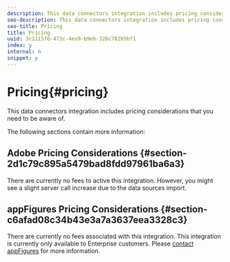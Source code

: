 ```yaml
---
description: This data connectors integration includes pricing considerations that you need to be aware of.
seo-description: This data connectors integration includes pricing considerations that you need to be aware of.
seo-title: Pricing
title: Pricing
uuid: 3c1115f6-473c-4ea9-b9eb-328c782b5bf1
index: y
internal: n
snippet: y
---
```


# Pricing{#pricing}

This data connectors integration includes pricing considerations that you need to be aware of.

The following sections contain more information:

## Adobe Pricing Considerations {#section-2d1c79c895a5479bad8fdd97961ba6a3}

There are currently no fees to active this integration. However, you might see a slight server call increase due to the data sources import.

## appFigures Pricing Considerations {#section-c6afad08c34b43e3a7a3637eea3328c3}

There are currently no fees associated with this integration. This integration is currently only available to Enterprise customers. Please [contact appFigures](https://appfigures.com/support/contact) for more information. 
